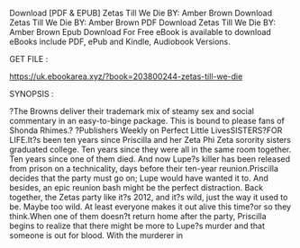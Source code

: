 Download [PDF & EPUB] Zetas Till We Die BY: Amber   Brown Download Zetas Till We Die BY: Amber   Brown PDF Download Zetas Till We Die BY: Amber   Brown Epub Download For Free eBook is available to download eBooks include PDF, ePub and Kindle, Audiobook Versions.

GET FILE :

https://uk.ebookarea.xyz/?book=203800244-zetas-till-we-die

SYNOPSIS : 

?The Browns deliver their trademark mix of steamy sex and social commentary in an easy-to-binge package. This is bound to please fans of Shonda Rhimes.? ?Publishers Weekly on Perfect Little LivesSISTERS?FOR LIFE.It?s been ten years since Priscilla and her Zeta Phi Zeta sorority sisters graduated college. Ten years since they were all in the same room together. Ten years since one of them died. And now Lupe?s killer has been released from prison on a technicality, days before their ten-year reunion.Priscilla decides that the party must go on; Lupe would have wanted it to. And besides, an epic reunion bash might be the perfect distraction. Back together, the Zetas party like it?s 2012, and it?s wild, just the way it used to be. Maybe too wild. At least everyone makes it out alive this time?or so they think.When one of them doesn?t return home after the party, Priscilla begins to realize that there might be more to Lupe?s murder and that someone is out for blood. With the murderer in 
